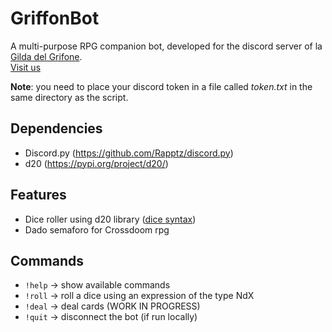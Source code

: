 # GriffonBot
A multi-purpose RPG companion bot, developed for the discord server of la [Gilda del Grifone](http://www.gildadelgrifonetorino.it/).  
[Visit us](https://www.facebook.com/LaGildadelGrifone)  

**Note**: you need to place your discord token in a file called *token.txt* in the same directory as the script.
## Dependencies
- Discord.py (https://github.com/Rapptz/discord.py)
- d20 (https://pypi.org/project/d20/)

## Features
* Dice roller using d20 library ([dice syntax](https://d20.readthedocs.io/en/latest/start.html#dice-syntax))
* Dado semaforo for Crossdoom rpg

## Commands
* `!help` -> show available commands
* `!roll` -> roll a dice using an expression of the type NdX
* `!deal` -> deal cards (WORK IN PROGRESS)
* `!quit` -> disconnect the bot (if run locally)
